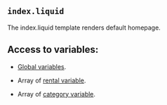 ## `index.liquid`

The index.liquid template renders default homepage.

## Access to variables:  

* [Global variables](/reference/variables/global/).  

* Array of [rental variable](/reference/variables/rental/).  

* Array of [category variable](/reference/variables/category/).  

